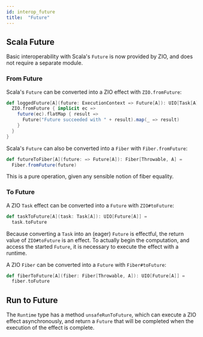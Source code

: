 ```yaml
---
id: interop_future
title:  "Future"
---
```


## Scala Future

Basic interoperability with Scala's `Future` is now provided by ZIO, and does not require a separate module.

### From Future

Scala's `Future` can be converted into a ZIO effect with `ZIO.fromFuture`:

```scala
def loggedFuture[A](future: ExecutionContext => Future[A]): UIO[Task[A]] = {
  ZIO.fromFuture { implicit ec =>
    future(ec).flatMap { result =>
      Future("Future succeeded with " + result).map(_ => result)
    }
  }
}
```

Scala's `Future` can also be converted into a `Fiber` with `Fiber.fromFuture`:

```scala
def futureToFiber[A](future: => Future[A]): Fiber[Throwable, A] = 
  Fiber.fromFuture(future)
```

This is a pure operation, given any sensible notion of fiber equality.

### To Future

A ZIO `Task` effect can be converted into a `Future` with `ZIO#toFuture`:

```scala
def taskToFuture[A](task: Task[A]): UIO[Future[A]] = 
  task.toFuture
```

Because converting a `Task` into an (eager) `Future` is effectful, the return value of `ZIO#toFuture` is an effect. To actually begin the computation, and access the started `Future`, it is necessary to execute the effect with a runtime.

A ZIO `Fiber` can be converted into a `Future` with `Fiber#toFuture`:

```scala
def fiberToFuture[A](fiber: Fiber[Throwable, A]): UIO[Future[A]] = 
  fiber.toFuture
```

## Run to Future

The `Runtime` type has a method `unsafeRunToFuture`, which can execute a ZIO effect asynchronously, and return a `Future` that will be completed when the execution of the effect is complete.